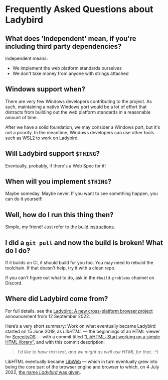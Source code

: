 # Frequently Asked Questions about Ladybird

## What does 'Independent' mean, if you're including third party dependencies?

Independent means:

- We implement the web platform standards ourselves
- We don't take money from anyone with strings attached

## Windows support when?

There are very few Windows developers contributing to the project. As such, maintaining a native Windows port would be
a lot of effort that distracts from building out the web platform standards in a reasonable amount of time.

After we have a solid foundation, we may consider a Windows port, but it's not a priority. In the meantime, Windows
developers can use other tools such as WSL2 to work on Ladybird.

## Will Ladybird support `$THING`?

Eventually, probably, if there's a Web Spec for it!

## When will you implement `$THING`?

Maybe someday. Maybe never. If you want to see something happen, you can do it yourself!

## Well, how do I run this thing then?

Simple, my friend! Just refer to the [build instructions](BuildInstructionsLadybird.md).

## I did a `git pull` and now the build is broken! What do I do?

If it builds on CI, it should build for you too. You may need to rebuild the toolchain. If that doesn't help, try it with a clean repo.

If you can't figure out what to do, ask in the `#build-problems` channel on Discord.

## Where did Ladybird come from?

For full details, see the [Ladybird: A new cross-platform browser project](https://awesomekling.substack.com/p/ladybird-a-new-cross-platform-browser-project) announcement from 12 September 2022.

Here’s a very short summary: Work on what eventually became Ladybird started on 15 June 2019, as _LibHTML_ — the beginnings of an HTML viewer for [SerenityOS](https://github.com/SerenityOS/serenity) — with a commit titled [“LibHTML: Start working on a simple HTML library”](https://github.com/SerenityOS/serenity/commit/a67e8238389), and with this commit description:

> _I'd like to have rich text, and we might as well use HTML for that. :^)_

LibHTML eventually became [LibWeb](https://github.com/LadybirdBrowser/ladybird/tree/master/Userland/Libraries/LibWeb) — which in turn eventually grew into being the core part of the browser engine and browser to which, on 4 July 2022, [the name _Ladybird_ was given](https://www.youtube.com/watch?v=X38MTKHt3_I&t=29s).
